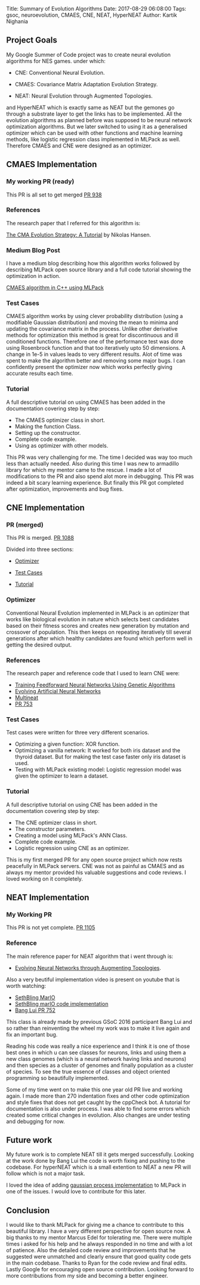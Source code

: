 Title: Summary of Evolution Algorithms
Date: 2017-08-29 06:08:00
Tags: gsoc, neuroevolution, CMAES, CNE, NEAT, HyperNEAT
Author: Kartik Nighania

## Project Goals

My Google Summer of Code project was to create neural evolution algorithms for NES games.
under which:

- CNE: Conventional Neural Evolution.

- CMAES: Covariance Matrix Adaptation Evolution Strategy.

- NEAT: Neural Evolution through Augmented Topologies.


and HyperNEAT which is exactly same as NEAT but the gemones go through a substrate layer to get the links has to be implemented. All the evolution algorithms as planned before was supposed to be neural network optimization algorithms. But we later switched to using it as a generalised optimizer which can be used with other functions and machine learning methods, like logistic regression class implemented in MLPack as well. Therefore CMAES and CNE were designed as an optimizer.



## CMAES Implementation

### My working PR (ready)
This PR is all set to get merged [PR 938](https://github.com/mlpack/mlpack/pull/938)


### References
The research paper that I referred for this algorithm is:

[The CMA Evolution Strategy: A Tutorial](http://www.cmap.polytechnique.fr/~nikolaus.hansen/cmatutorial110628.pdf) by Nikolas Hansen.


### Medium Blog Post
I have a medium blog describing how this algorithm works followed by describing MLPack open source library and a full code tutorial showing the optimization in action. 


[CMAES algorithm in C++ using MLPack](https://medium.com/@kkstrack/cmaes-algorithm-in-c-using-mlpack-1a233af7a1f7)


### Test Cases
CMAES algorithm works by using clever probability distribution (using a modifiable Gaussian distribution) and moving the mean to minima and updating the covariance matrix in the process.
Unlike other derivative methods for optimization this method is great for discontinuous and ill conditioned functions. Therefore one of the performance test was done using Rosenbrock function and that too iteratively upto 50 dimensions. A change in 1e-5 in values leads to very different results. Alot of time was spent to make the algorithm better and removing some major bugs. I can confidently present the optimizer now which works perfectly giving accurate results each time.


### Tutorial
A full descriptive tutorial on using CMAES has been added in the documentation covering step by step:
- The CMAES optimizer class in short.
- Making the function Class.
- Setting up the constructor.
- Complete code example.
- Using as optimizer with other models.


This PR was very challenging for me. The time I decided was way too much less than actually needed. Also during this time I was new to armadillo library for which my mentor came to the rescue. I made a lot of modifications to the PR and also spend alot more in debugging. This PR was indeed a bit scary learning experience. But finally this PR got completed after optimization, improvements and bug fixes.




## CNE Implementation

### PR (merged)
This PR is merged. [PR 1088](https://github.com/mlpack/mlpack/pull/1088)

Divided into three sections:

- [Optimizer](https://github.com/mlpack/mlpack/commit/7af5fd18639740e2cf375333d17393dae39f045a)

- [Test Cases](https://github.com/mlpack/mlpack/commit/99ce3b99b1b0adbec1d6d98f75b981e31f6c2c4e)

- [Tutorial](https://github.com/mlpack/mlpack/commit/49ff33b042e638de67d0c028b15562fb55cf5ab1)


### Optimizer
 Conventional Neural Evolution implemented in MLPack is an optimizer that works like biological evolution in nature which selects best candidates based on their fitness scores and creates new generation by mutation and crossover of population. This then keeps on repeating iteratively till several generations after which healthy candidates are found which perform well in getting the desired output. 


### References
The research paper and reference code that I used to learn CNE were:

- [Training Feedforward Neural Networks Using Genetic Algorithms](http://www.ijcai.org/Proceedings/89-1/Papers/122.pdf)
- [Evolving Artificial Neural Networks](http://www.cs.bham.ac.uk/~axk/evoNN.pdf)
- [Multineat](http://multineat.com/index.html)
- [PR 753](https://github.com/mlpack/mlpack/pull/753)


### Test Cases
Test cases were written for three very different scenarios.
- Optimizing a given function: XOR function.
- Optimizing a vanilla network: It worked for both iris dataset and the thyroid dataset. 
  But for making the test case faster only iris dataset is used.
- Testing with MLPack existing model: Logistic regression model was given the optimizer to
  learn a dataset.


### Tutorial
A full descriptive tutorial on using CNE has been added in the documentation covering step by step:
- The CNE optimizer class in short.
- The constructor parameters.
- Creating a model using MLPack's ANN Class.
- Complete code example.
- Logistic regression using CNE as an optimizer.

This is my first merged PR for any open source project which now rests peacefully in MLPack servers. CNE was not as painful as CMAES and as always my mentor provided his valuable suggestions and code reviews. I loved working on it completely.




## NEAT Implementation

### My Working PR
This PR is not yet complete. [PR 1105](https://github.com/mlpack/mlpack/pull/1105)


### Reference
The main reference paper for NEAT algorithm that i went through is:


- [Evolving Neural Networks through Augmenting Topologies](http://nn.cs.utexas.edu/downloads/papers/stanley.ec02.pdf).


Also a very beutiful implementation video is present on youtube that is worth watching:


- [SethBling MarIO](https://www.youtube.com/watch?v=qv6UVOQ0F44)
- [SethBling marIO code implementation](https://pastebin.com/ZZmSNaHX)
- [Bang Lui PR 752](https://github.com/mlpack/mlpack/pull/752)


This class is already made by previous GSoC 2016 participant Bang Lui and so rather than reinventing the wheel my work was to make it live again and fix an important bug.



 Reading his code was really a nice experience and I think it is one of those best ones in which u can see classes for neurons, links and using them a new class genomes (which is a neural network having links and neurons) and then species as a cluster of genomes and finally population as a cluster of species. To see the true essence of classes and object oriented programming so beautifully implemented.



Some of my time went on to make this one year old PR live and working again. I made more than 270 indentation fixes and other code optimization and style fixes that does not get caught by the cppCheck bot. A tutorial for documentation is also under process. I was able to find some errors which created some critical changes in evolution. Also changes are under testing and debugging for now.





## Future work
My future work is to complete NEAT till it gets merged successfully. Looking at the work done by Bang Lui the code is worth fixing and pushing to the codebase. For hyperNEAT which is a small extention to NEAT a new PR will follow which is not a major task. 


I loved the idea of adding [gaussian process implementation](https://github.com/mlpack/mlpack/issues/851) to MLPack in one of the issues. I would love to contribute for this later.




## Conclusion
I would like to thank MLPack for giving me a chance to contribute to this beautiful library. I have a very different perspective for open source now. A big thanks to my mentor Marcus Edel for tolerating me. There were multiple times i asked for his help and he always responded in no time and with a lot of patience. Also the detailed code review and improvements that he suggested were unmatched and clearly ensure that good quality code gets in the main codebase. Thanks to Ryan for the code review and final edits. Lastly Google for encouraging open source contribution. Looking forward to more contributions from my side and becoming a better engineer.
